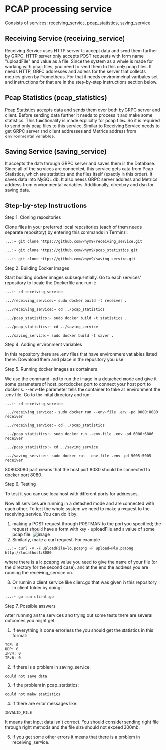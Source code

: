 # PCAP processing service

Consists of services: receiving_service, pcap_statistics, saving_service

## Receiving Service (receiving_service)

Receiving Service uses HTTP server to accept data and send them further by GRPC. HTTP server only accepts POST requests with form name "uploadFile" and value as a file. Since the system as a whole is made for working with pcap files, you need to send them to this only pcap files.
It needs HTTP, GRPC addresses and adress for the server that collects metrics given by Prometheus. For that it needs environmetnal varibales set and instructions for that are in the step-by-step instructions section below. 

## Pcap Statistics (pcap_statistics)

Pcap Statistics accepts data and sends them over both by GRPC server and client. Before sending data further it needs to process it and make some statistics. This functionality is made explicitly for pcap files. So it is required to send only pcap files to this service.
Similar to Receiving Service needs to get GRPC server and client addresses and Metrics address from environmental variables.

## Saving Service (saving_service)

It accepts the data through GRPC server and saves them in the Database. Since all of the services are connected, this service gets data from Pcap Statistics, which are statistics and the files itself (exactly in this order). It saves data into MySQL db.
It also needs GRPC server address and Metrics address from environmental variables. Additionally, directory and dsn for saving data.

## Step-by-step Instructions

Step 1. Cloning repositories

Clone files in your preferred local repositories (each of them needs separate  repository) by entering this commands in Terminal:

```
...:~ git clone https://github.com/whym9/receiving_service.git

...:~ git clone https://github.com/whym9/pcap_statistics.git

...:~ git clone https://github.com/whym9/saving_service.git

```

Step 2. Building Docker Images

Start building docker images subsequentially. Go to each services' repository to locate the Dockerfile and run it: 

```
...:~ cd receiving_service

.../receiving_service:~ sudo docker build -t receiver . 

.../receiving_service:~ cd ../pcap_statistics

.../pcap_statistics:~ sudo docker build -t statistics . 

.../pcap_statistics:~ cd ../saving_service

.../saving_service:~ sudo docker build -t saver . 
```

Step 4. Adding environment variables

In this repository there are .env files that have environment vatiables listed there. Download them and place in the repository you use.


Step 5. Running docker images as containers 

We use the command -pd to run the image in a detached mode and give it some parameters of host_port:docker_port to connect your host port to docker's. --env-file parameter tells the container to take as environment the .env file. Go to the inital directory and run:

```
...:~ cd receiving_service

.../receiving_service:~ sudo docker run --env-file .env -pd 8080:8080 receiver 

.../receiving_service:~ cd ../pcap_statistics

.../pcap_statistics:~ sudo docker run --env-file .env -pd 6006:6006 receiver

.../pcap_statistics:~ cd ../saving_service

.../saving_service:~ sudo docker run --env-file .env -pd 5005:5005 receiver
```

8080:8080 part means that the host port 8080 should be connected to docker port 8080.

Step 6. Testing

To test it you can use localhost with different ports for addresses.

Now all services are running in a detached mode and are connected with each other. To test the whole system we need to make a request to the receiving_service. 
You can do it by:
1. making a POST request through POSTMAN to the port you specified; the request should have a form with key - uploadFile and a value of some pcap file. 
![image](https://user-images.githubusercontent.com/104463020/192141599-58df7c58-0b59-4d7d-8a9c-11b820ad9d9c.png)
2. Similarly, make a curl request. For  example 
```
...:~ curl -v -F uploadFile=lo.pcapng -F upload=@lo.pcapng http://localhost:8080
```

where there is a lo.pcapng value you need to give the name of your file (or the directory for the second case). and at the end the address you are running the receiving_service on.

3. Or runnin a client service like client.go that was given in this repository in client folder by doing:

```
...:~ go run client.go
```

Step 7. Possible answers

After running all the services and trying out some tests there are several outcomes you might get.

1) If everything is done errorless the you should get the statistics in this format:
```
TCP: 0
UDP: 0
IPv4: 0
IPv6: 0
```
2) If there is a problem in saving_service:
```
could not save data
```

3) If  the problem in pcap_statistics:
```
could not makw statistics
```

4) If there are error messages like:
```
INVALID_FILE
```
It means that input data isn't correct. You should consider sending right file through right methods and the file size should not exceed 300mb.

5) If you get some other errors it means that there is a problem in receiving_service.

